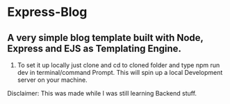 # Express-Blog

## A very simple blog template built with Node, Express and EJS as Templating Engine.

1. To set it up locally just clone and cd to cloned folder and type npm run dev in terminal/command Prompt. This will spin up a local Development server on your machine.

Disclaimer: This was made while I was still learning Backend stuff.
